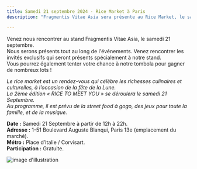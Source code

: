 ```yaml
---
title: Samedi 21 septembre 2024 - Rice Market à Paris 
description: "Fragmentis Vitae Asia sera présente au Rice Market, le samedi 21 septembre, de 12h à 22h."

---
```


Venez nous rencontrer au stand Fragmentis Vitae Asia, le samedi 21 septembre.<br>
Nous serons présents tout au long de l'événements. Venez rencontrer les invités exclusifs qui seront présents spécialement à notre stand.<br>
Vous pourrez également tenter votre chance à notre tombola pour gagner de nombreux lots !

*Le rice market est un rendez-vous qui célèbre les richesses culinaires et culturelles, à l’occasion de la fête de la Lune.*<br>
*La 2ème édition «  RICE TO MEET YOU » se déroulera le samedi 21 Septembre.*<br>
*Au programme, il est prévu de la street food à gogo, des jeux pour toute la famille, et de la musique.*

**Date :** Samedi 21 Septembre à partir de 12h à 22h.<br>
**Adresse :** 1-51 Boulevard Auguste Blanqui, Paris 13e (emplacement du marché).<br>
**Métro :** Place d’Italie / Corvisart. <br>
**Participation :** Gratuite.

![image d'illustration](/images/events/rice-market.jpg)



